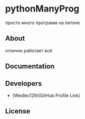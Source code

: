 # pythonManyProg



просто много программ на питоне







## About

отлично работает всё

## Documentation



## Developers

- [Wedlec129](GitHub Profile Link)

## License

